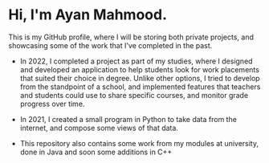 # Hi, I'm Ayan Mahmood.
This is my GitHub profile, where I will be storing both private projects, and showcasing some of the work that I've completed in the past.

* In 2022, I completed a project as part of my studies, where I designed and developed an application to help students look for work placements that suited their choice in degree. Unlike other options, I tried to develop from the standpoint of a school, and implemented features that teachers and students could use to share specific courses, and monitor grade progress over time.
*  In 2021, I created a small program in Python to take data from the internet, and compose some views of that data.

*  This repository also contains some work from my modules at university, done in Java and soon some additions in C++
